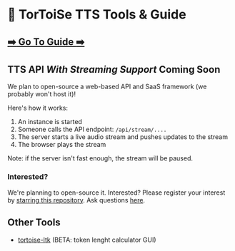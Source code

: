 # :turtle: TorToiSe TTS Tools & Guide

## [:arrow_right: Go To Guide :arrow_right:](https://github.com/tortoise-tts-tools/tortoise-tts-guide)

## TTS API _With Streaming Support_ Coming Soon

We plan to open-source a web-based API and SaaS framework (we probably won't host it)!

Here's how it works:

1. An instance is started
2. Someone calls the API endpoint: `/api/stream/....`
3. The server starts a live audio stream and pushes updates to the stream
4. The browser plays the stream

Note: if the server isn't fast enough, the stream will be paused.

### Interested?

We're planning to open-source it. Interested? Please register your interest by [starring this repository](https://github.com/tortoise-tts-tools/tts-api). Ask questions [here](https://github.com/tortoise-tts-tools/tts-api/discussions).

## Other Tools

* [tortoise-ltk](https://github.com/tortoise-tts-tools/tortoise-ltk) (BETA: token lenght calculator GUI)
